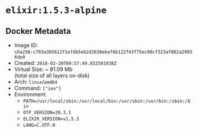 # `elixir:1.5.3-alpine`

## Docker Metadata

- Image ID: `sha256:c703a385612f1efdb5eb2d2638ebaf6b122f43f75ec98cf323af882a29936de0`
- Created: `2018-03-20T09:57:49.852501038Z`
- Virtual Size: ~ 81.09 Mb  
  (total size of all layers on-disk)
- Arch: `linux`/`amd64`
- Command: `["iex"]`
- Environment:
  - `PATH=/usr/local/sbin:/usr/local/bin:/usr/sbin:/usr/bin:/sbin:/bin`
  - `OTP_VERSION=20.3.1`
  - `ELIXIR_VERSION=v1.5.3`
  - `LANG=C.UTF-8`
